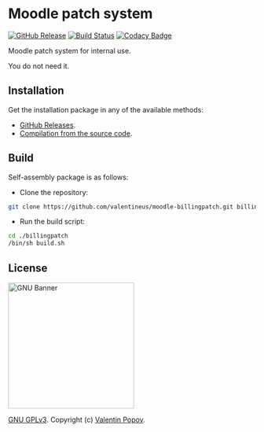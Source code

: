 # Moodle patch system

[![GitHub Release](https://img.shields.io/github/release/valentineus/moodle-billingpatch.svg)](https://github.com/valentineus/moodle-billingpatch/releases)
[![Build Status](https://travis-ci.org/valentineus/moodle-billingpatch.svg?branch=master)](https://travis-ci.org/valentineus/moodle-billingpatch)
[![Codacy Badge](https://api.codacy.com/project/badge/Grade/f1341100c5f14b879fe51094d4e18505)](https://www.codacy.com/app/valentineus/moodle-billingpatch)

Moodle patch system for internal use.

You do not need it.

## Installation

Get the installation package in any of the available methods:

* [GitHub Releases](https://github.com/valentineus/moodle-billingpatch/releases).
* [Compilation from the source code](#build).

## Build

Self-assembly package is as follows:

* Clone the repository:
```bash
git clone https://github.com/valentineus/moodle-billingpatch.git billingpatch
```

* Run the build script:
```bash
cd ./billingpatch
/bin/sh build.sh
```

## License

<img height="256px" alt="GNU Banner" src="https://www.gnu.org/graphics/runfreegnu.png" />

[GNU GPLv3](LICENSE.txt).
Copyright (c)
[Valentin Popov](mailto:info@valentineus.link).